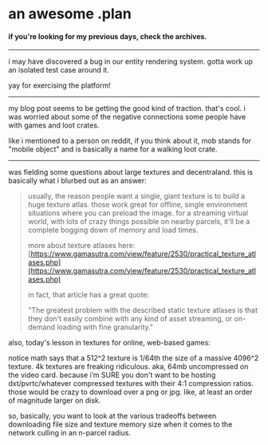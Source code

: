 # an awesome .plan

#### if you're looking for my previous days, check the archives.

---

i may have discovered a bug in our entity rendering system.  gotta work up an isolated test case around it.

yay for exercising the platform!

---

my blog post seems to be getting the good kind of traction.  that's cool.  i was worried about some of the negative connections some people have with games and loot crates.

like i mentioned to a person on reddit, if you think about it, mob stands for "mobile object" and is basically a name for a walking loot crate.

---

was fielding some questions about large textures and decentraland.  this is basically what i blurbed out as an answer:

> usually, the reason people want a single, giant texture is to build a huge texture atlas.  those work great for offline, single environment situations where you can preload the image.  for a streaming virtual world, with lots of crazy things possible on nearby parcels, it'll be a complete bogging down of memory and load times.
> 
> more about texture atlases here:  [https://www.gamasutra.com/view/feature/2530/practical_texture_atlases.php](https://www.gamasutra.com/view/feature/2530/practical_texture_atlases.php)
> 
> in fact, that article has a great quote:
>
> "The greatest problem with the described static texture atlases is that they don't easily combine with any kind of asset streaming, or on-demand loading with fine granularity."

also, today's lesson in textures for online, web-based games:

notice math says that a 512^2 texture is 1/64th the size of a massive 4096^2 texture.  4k textures are freaking ridiculous.  aka, 64mb uncompressed on the video card.  because i’m SURE you don't want to be hosting dxt/pvrtc/whatever compressed textures with their 4:1 compression ratios.  those would be crazy to download over a png or jpg.  like, at least an order of magnitude larger on disk.

so, basically, you want to look at the various tradeoffs between downloading file size and texture memory size when it comes to the network culling in an n-parcel radius.
